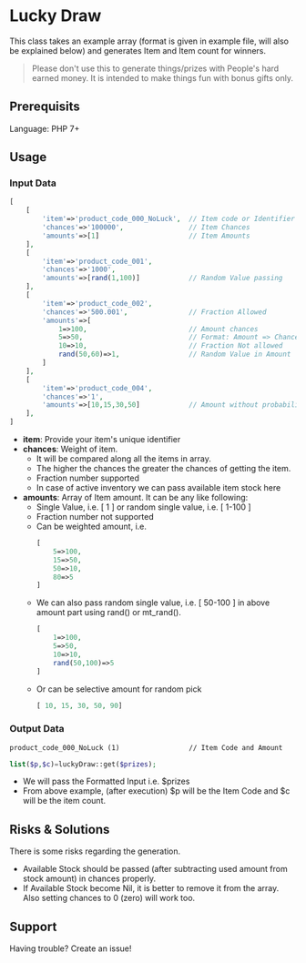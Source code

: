 # Lucky Draw

This class takes an example array (format is given in example file, will also be explained below) and generates Item and Item count for winners.

> Please don't use this to generate things/prizes with People's hard earned money. It is intended to make things fun with bonus gifts only.

## Prerequisits

Language: PHP 7+

## Usage

### Input Data

```php
[
    [
        'item'=>'product_code_000_NoLuck',  // Item code or Identifier
        'chances'=>'100000',                // Item Chances
        'amounts'=>[1]                      // Item Amounts
    ],
    [
        'item'=>'product_code_001',
        'chances'=>'1000',
        'amounts'=>[rand(1,100)]            // Random Value passing
    ],
    [
        'item'=>'product_code_002',
        'chances'=>'500.001',               // Fraction Allowed
        'amounts'=>[
            1=>100,                         // Amount chances
            5=>50,                          // Format: Amount => Chances
            10=>10,                         // Fraction Not allowed
            rand(50,60)=>1,                 // Random Value in Amount
        ]
    ],
    [
        'item'=>'product_code_004',
        'chances'=>'1',
        'amounts'=>[10,15,30,50]            // Amount without probability
    ],
]
```
- **item**: Provide your item's unique identifier
- **chances**: Weight of item. 
    - It will be compared along all the items in array. 
    - The higher the chances the greater the chances of getting the item.
    - Fraction number supported
    - In case of active inventory we can pass available item stock here
- **amounts**: Array of Item amount. It can be any like following:
    - Single Value, i.e. [ 1 ] or random single value, i.e. [ 1-100 ]
    - Fraction number not supported
    - Can be weighted amount, i.e.    
        ```php
        [
            5=>100,
            15=>50,
            50=>10,
            80=>5
        ]
        ```      
    - We can also pass random single value, i.e. [ 50-100 ] in above amount part using rand() or mt_rand().       
        ```php
        [
            1=>100,
            5=>50,
            10=>10,
            rand(50,100)=>5
        ]
        ```
    - Or can be selective amount for random pick
         ```php
        [ 10, 15, 30, 50, 90]
        ```

### Output Data

```markdown
product_code_000_NoLuck (1)                 // Item Code and Amount
```

```php
list($p,$c)=luckyDraw::get($prizes);
```

- We will pass the Formatted Input i.e. $prizes
- From above example, (after execution) $p will be the Item Code and $c will be the item count.

## Risks & Solutions

There is some risks regarding the generation.
- Available Stock should be passed (after subtracting used amount from stock amount) in chances properly.
- If Available Stock become Nil, it is better to remove it from the array. Also setting chances to 0 (zero) will work too.

## Support

Having trouble? Create an issue!
